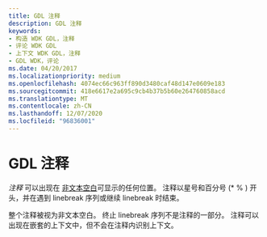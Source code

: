 ```yaml
---
title: GDL 注释
description: GDL 注释
keywords:
- 构造 WDK GDL，注释
- 评论 WDK GDL
- 上下文 WDK GDL，注释
- GDL WDK，评论
ms.date: 04/20/2017
ms.localizationpriority: medium
ms.openlocfilehash: 4074ec66c963ff890d3480caf48d147e0609e183
ms.sourcegitcommit: 418e6617e2a695c9cb4b37b5b60e264760858acd
ms.translationtype: MT
ms.contentlocale: zh-CN
ms.lasthandoff: 12/07/2020
ms.locfileid: "96836001"
---
```

# <a name="gdl-comments"></a>GDL 注释


*注释* 可以出现在 [非文本空白](gdl-whitespace-characters.md)可显示的任何位置。 注释以星号和百分号 (\* % ) 开头，并在遇到 linebreak 序列或继续 linebreak 时结束。

整个注释被视为非文本空白。 终止 linebreak 序列不是注释的一部分。 注释可以出现在嵌套的上下文中，但不会在注释内识别上下文。

 

 




